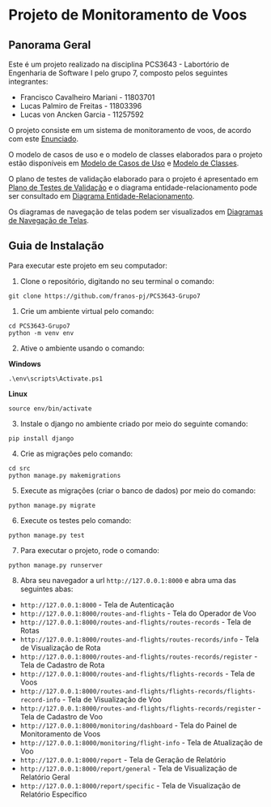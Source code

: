 # Projeto de Monitoramento de Voos

## Panorama Geral

Este é um projeto realizado na disciplina PCS3643 - Labortório de Engenharia de Software I pelo grupo 7, composto pelos seguintes integrantes:

* Francisco Cavalheiro Mariani - 11803701
* Lucas Palmiro de Freitas - 11803396
* Lucas von Ancken Garcia - 11257592

O projeto consiste em um sistema de monitoramento de voos, de acordo com este [Enunciado](./docs/enunciado.pdf).

O modelo de casos de uso e o modelo de classes elaborados para o projeto estão disponíveis em [Modelo de Casos de Uso](./docs/modelo_de_casos_de_uso.md) e [Modelo de Classes](./docs/modelo_de_classes.md).

O plano de testes de validação elaborado para o projeto é apresentado em [Plano de Testes de Validação](./docs/plano_de_testes.md) e o diagrama entidade-relacionamento pode ser consultado em [Diagrama Entidade-Relacionamento](./docs/images/der.png).

Os diagramas de navegação de telas podem ser visualizados em [Diagramas de Navegação de Telas](./docs/navegacao_telas.md).

## Guia de Instalação

Para executar este projeto em seu computador:

1. Clone o repositório, digitando no seu terminal o comando:
``` 
git clone https://github.com/franos-pj/PCS3643-Grupo7
```

1. Crie um ambiente virtual pelo comando: 
```
cd PCS3643-Grupo7
python -m venv env
```

2. Ative o ambiente usando o comando: 

**Windows**
```
.\env\scripts\Activate.ps1
```

**Linux**
```
source env/bin/activate
```


3. Instale o django no ambiente criado por meio do seguinte comando:
```
pip install django
```

4. Crie as migrações pelo comando:
```
cd src
python manage.py makemigrations
```

5. Execute as migrações (criar o banco de dados) por meio do comando:
```
python manage.py migrate
```

6. Execute os testes pelo comando:
```
python manage.py test
```

7. Para executar o projeto, rode o comando:
```
python manage.py runserver
```

8. Abra seu navegador a url `http://127.0.0.1:8000` e abra uma das seguintes abas:

- `http://127.0.0.1:8000` - Tela de Autenticação
- `http://127.0.0.1:8000/routes-and-flights` - Tela do Operador de Voo
- `http://127.0.0.1:8000/routes-and-flights/routes-records` - Tela de Rotas
- `http://127.0.0.1:8000/routes-and-flights/routes-records/info` - Tela de Visualização de Rota
- `http://127.0.0.1:8000/routes-and-flights/routes-records/register` - Tela de Cadastro de Rota
- `http://127.0.0.1:8000/routes-and-flights/flights-records` - Tela de Voos
- `http://127.0.0.1:8000/routes-and-flights/flights-records/flights-record-info` - Tela de Visualização de Voo
- `http://127.0.0.1:8000/routes-and-flights/flights-records/register` - Tela de Cadastro de Voo
- `http://127.0.0.1:8000/monitoring/dashboard` - Tela do Painel de Monitoramento de Voos
- `http://127.0.0.1:8000/monitoring/flight-info` - Tela de Atualização de Voo
- `http://127.0.0.1:8000/report` - Tela de Geração de Relatório
- `http://127.0.0.1:8000/report/general` - Tela de Visualização de Relatório Geral
- `http://127.0.0.1:8000/report/specific` - Tela de Visualização de Relatório Específico